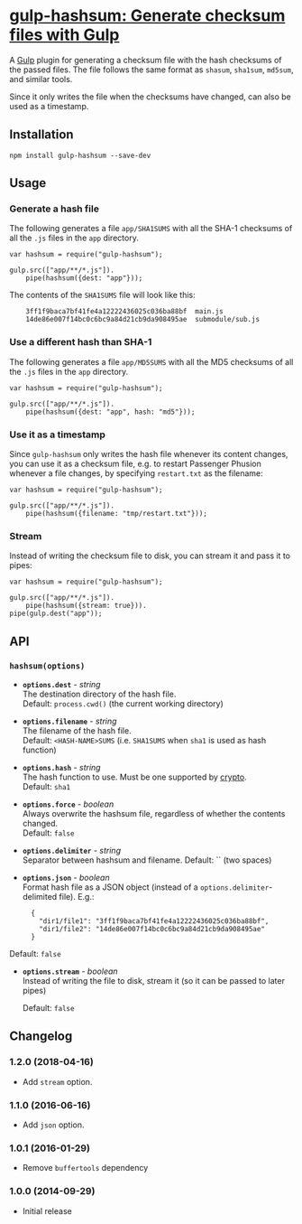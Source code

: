 # [gulp-hashsum: Generate checksum files with Gulp](https://el-tramo.be/gulp-hashsum)

A [Gulp](http://gulpjs.com/) plugin for generating a checksum file with the hash checksums of the
passed files. The file follows the same format as `shasum`, `sha1sum`, `md5sum`, and similar tools.

Since it only writes the file when the checksums have changed, can also be used as a timestamp.

## Installation

    npm install gulp-hashsum --save-dev

## Usage

### Generate a hash file

The following generates a file `app/SHA1SUMS` with all the SHA-1 checksums of all the
`.js` files in the `app` directory.

    var hashsum = require("gulp-hashsum");

    gulp.src(["app/**/*.js"]).
        pipe(hashsum({dest: "app"}));

The contents of the `SHA1SUMS` file will look like this:

    	3ff1f9baca7bf41fe4a12222436025c036ba88bf  main.js
    	14de86e007f14bc0c6bc9a84d21cb9da908495ae  submodule/sub.js

### Use a different hash than SHA-1

The following generates a file `app/MD5SUMS` with all the MD5 checksums of all the
`.js` files in the `app` directory.

    var hashsum = require("gulp-hashsum");

    gulp.src(["app/**/*.js"]).
        pipe(hashsum({dest: "app", hash: "md5"}));

### Use it as a timestamp

Since `gulp-hashsum` only writes the hash file whenever its content changes, you can
use it as a checksum file, e.g. to restart Passenger Phusion whenever a file changes,
by specifying `restart.txt` as the filename:

    var hashsum = require("gulp-hashsum");

    gulp.src(["app/**/*.js"]).
        pipe(hashsum({filename: "tmp/restart.txt"}));

### Stream

Instead of writing the checksum file to disk, you can stream it and pass it
to pipes:

    var hashsum = require("gulp-hashsum");

    gulp.src(["app/**/*.js"]).
        pipe(hashsum({stream: true})).
    pipe(gulp.dest("app"));

## API

### `hashsum(options)`

* **`options.dest`** - _string_  
   The destination directory of the hash file.  
   Default: `process.cwd()` (the current working directory)

* **`options.filename`** - _string_  
   The filename of the hash file.  
   Default: `<HASH-NAME>SUMS` (i.e. `SHA1SUMS` when `sha1` is used as hash function)

* **`options.hash`** - _string_  
   The hash function to use. Must be one supported by
  [crypto](https://www.npmjs.org/package/crypto).  
   Default: `sha1`

* **`options.force`** - _boolean_  
   Always overwrite the hashsum file, regardless of whether the contents changed.  
   Default: `false`

* **`options.delimiter`** - _string_  
   Separator between hashsum and filename.
  Default: `` (two spaces)

* **`options.json`** - _boolean_  
   Format hash file as a JSON object (instead of a `options.delimiter`-delimited file).
  E.g.:

        {
          "dir1/file1": "3ff1f9baca7bf41fe4a12222436025c036ba88bf",
          "dir1/file2": "14de86e007f14bc0c6bc9a84d21cb9da908495ae"
        }

Default: `false`

* **`options.stream`** - _boolean_  
   Instead of writing the file to disk, stream it (so it can be passed to later
  pipes)

  Default: `false`

## Changelog

### 1.2.0 (2018-04-16)

* Add `stream` option.

### 1.1.0 (2016-06-16)

* Add `json` option.

### 1.0.1 (2016-01-29)

* Remove `buffertools` dependency

### 1.0.0 (2014-09-29)

* Initial release
